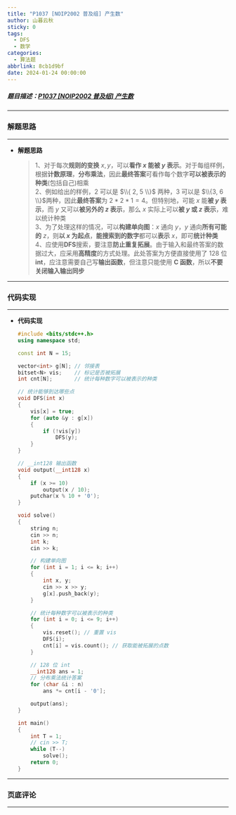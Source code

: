 ```yaml
---
title: "P1037 [NOIP2002 普及组] 产生数"
author: 山暮云秋
sticky: 0
tags:
  - DFS
  - 数学
categories:
  - 算法题
abbrlink: 8cb1d9bf
date: 2024-01-24 00:00:00
---
```


##### 题目描述：[P1037 [NOIP2002 普及组] 产生数](https://www.luogu.com.cn/problem/P1037)

---

### **解题思路**

---

- **解题思路**

  > 1、对于每次**规则的变换** $x, y$，可以**看作 $x$ 能被 $y$ 表示**。对于每组样例，根据**计数原理**，**分布乘法**，因此**最终答案**可看作每个数字**可以被表示的种类**(包括自己)相乘  
  > 2、例如给出的样例，$2$ 可以是 $\\{ 2, 5 \\}$ 两种，$3$ 可以是 $\\{3, 6 \\}$两种，因此**最终答案**为 $2 * 2 * 1 = 4$。但特别地，可能 $x$ 能**被 $y$ 表示**，而 $y$ 又可以**被另外的 $z$ 表示**，那么 $x$ 实际上可以**被 $y$ 或 $z$ 表示**，难以统计种类  
  > 3、为了处理这样的情况，可以**构建单向图**：$x$ 通向 $y$，$y$ 通向**所有可能的** $z$，则**以 $x$ 为起点**，**能搜索到的数字**都可以**表示** $x$，即可**统计种类**  
  > 4、应使用**DFS**搜索，要注意**防止重复拓展**。由于输入和最终答案的数据过大，应采用**高精度**的方式处理。此处答案为方便直接使用了 $128$ 位 **int**，应注意需要自己写**输出函数**，但注意只能使用 **C 函数**，所以**不要关闭输入输出同步**

---

### **代码实现**

---

- **代码实现**

  ```cpp
  #include <bits/stdc++.h>
  using namespace std;

  const int N = 15;

  vector<int> g[N]; // 邻接表
  bitset<N> vis;    // 标记是否被拓展
  int cnt[N];       // 统计每种数字可以被表示的种类

  // 统计能够到达哪些点
  void DFS(int x)
  {
      vis[x] = true;
      for (auto &y : g[x])
      {
          if (!vis[y])
              DFS(y);
      }
  }

  // __int128 输出函数
  void output(__int128 x)
  {
      if (x >= 10)
          output(x / 10);
      putchar(x % 10 + '0');
  }

  void solve()
  {
      string n;
      cin >> n;
      int k;
      cin >> k;

      // 构建单向图
      for (int i = 1; i <= k; i++)
      {
          int x, y;
          cin >> x >> y;
          g[x].push_back(y);
      }

      // 统计每种数字可以被表示的种类
      for (int i = 0; i <= 9; i++)
      {
          vis.reset(); // 重置 vis
          DFS(i);
          cnt[i] = vis.count(); // 获取能被拓展的点数
      }

      // 128 位 int
      __int128 ans = 1;
      // 分布乘法统计答案
      for (char &i : n)
          ans *= cnt[i - '0'];

      output(ans);
  }

  int main()
  {
      int T = 1;
      // cin >> T;
      while (T--)
          solve();
      return 0;
  }
  ```

---

### **页底评论**

---
